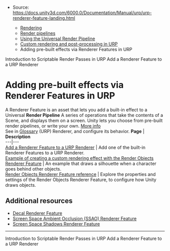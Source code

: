 * Source: https://docs.unity3d.com/6000.0/Documentation/Manual/urp/urp-renderer-feature-landing.html

  * [Rendering](https://docs.unity3d.com/6000.0/Documentation/Manual/rendering-and-post-processing.html)
  * [Render pipelines](https://docs.unity3d.com/6000.0/Documentation/Manual/render-pipelines.html)
  * [Using the Universal Render Pipeline](https://docs.unity3d.com/6000.0/Documentation/Manual/universal-render-pipeline.html)
  * [Custom rendering and post-processing in URP](https://docs.unity3d.com/6000.0/Documentation/Manual/urp/customizing-urp.html)
  * Adding pre-built effects via Renderer Features in URP


[](https://docs.unity3d.com/6000.0/Documentation/Manual/urp/renderer-features/intro-to-scriptable-render-passes.html)
Introduction to Scriptable Render Passes in URP
[](https://docs.unity3d.com/6000.0/Documentation/Manual/urp/urp-renderer-feature.html)
Add a Renderer Feature to a URP Renderer
# Adding pre-built effects via Renderer Features in URP
A Renderer Feature is an asset that lets you add a built-in effect to a Universal **Render Pipeline** A series of operations that take the contents of a Scene, and displays them on a screen. Unity lets you choose from pre-built render pipelines, or write your own. [More info](https://docs.unity3d.com/6000.0/Documentation/Manual/render-pipelines.html)  
See in [Glossary](https://docs.unity3d.com/6000.0/Documentation/Manual/Glossary.html#Renderpipeline) (URP) Renderer, and configure its behavior.
**Page** | **Description**  
---|---  
[Add a Renderer Feature to a URP Renderer](https://docs.unity3d.com/6000.0/Documentation/Manual/urp/urp-renderer-feature.html) | Add one of the built-in Renderer Features to a URP Renderer.  
[Example of creating a custom rendering effect with the Render Objects Renderer Feature](https://docs.unity3d.com/6000.0/Documentation/Manual/urp/renderer-features/how-to-custom-effect-render-objects.html) | An example that draws a silhouette when a character goes behind other objects.  
[Render Objects Renderer Feature reference](https://docs.unity3d.com/6000.0/Documentation/Manual/urp/renderer-features/renderer-feature-render-objects.html) | Explore the properties and settings of the Render Objects Renderer Feature, to configure how Unity draws objects.  
## Additional resources
  * [Decal Renderer Feature](https://docs.unity3d.com/6000.0/Documentation/Manual/urp/renderer-feature-decal-landing.html)
  * [Screen Space Ambient Occlusion (SSAO) Renderer Feature](https://docs.unity3d.com/6000.0/Documentation/Manual/urp/post-processing-ssao.html)
  * [Screen Space Shadows Renderer Feature](https://docs.unity3d.com/6000.0/Documentation/Manual/urp/renderer-feature-screen-space-shadows.html)


* * *
[](https://docs.unity3d.com/6000.0/Documentation/Manual/urp/renderer-features/intro-to-scriptable-render-passes.html)
Introduction to Scriptable Render Passes in URP
[](https://docs.unity3d.com/6000.0/Documentation/Manual/urp/urp-renderer-feature.html)
Add a Renderer Feature to a URP Renderer
